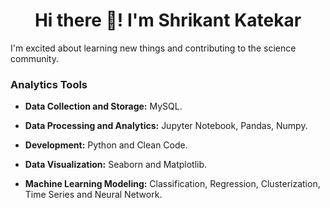 <h1 align="center">Hi there 👋! I'm Shrikant Katekar </h1>
I'm excited about learning new things and contributing to the science community.


### Analytics Tools

* **Data Collection and Storage:** MySQL.

* **Data Processing and Analytics:** Jupyter Notebook, Pandas, Numpy.

* **Development:** Python and Clean Code.

* **Data Visualization:** Seaborn and Matplotlib.

* **Machine Learning Modeling:** Classification, Regression, Clusterization, Time Series and Neural Network.
